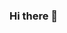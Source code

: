 ### Hi there 👋

<!--
**erik19970805/erik19970805** is a ✨ _special_ ✨ repository because its `README.md` (this file) appears on your GitHub profile.

### Desarrollador web backend y frontend (experiencia autónoma de 2 años) con la capacidad para crear APIs RestFull, aplicaciones 
web responsivas. Conocimientos en tecnologías como Node.js, JavaScript, TypeScript, Express, MongoDB, Postgress, React, Redux, 
Css con Sass, Manejo de Flex y Grid. Pienso que la experimentación y el aprendizaje continuo es fundamental en el crecimiento 
profesional y laboral
